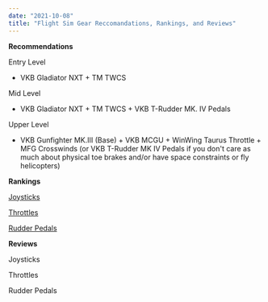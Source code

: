 ```yaml
---
date: "2021-10-08"
title: "Flight Sim Gear Reccomandations, Rankings, and Reviews"
---
```


**Recommendations**

Entry Level
* VKB Gladiator NXT + TM TWCS

Mid Level
* VKB Gladiator NXT + TM TWCS + VKB T-Rudder MK. IV Pedals

Upper Level
* VKB Gunfighter MK.III (Base) + VKB MCGU + WinWing Taurus Throttle + MFG Crosswinds (or VKB T-Rudder MK IV Pedals if you don't care as much about physical toe brakes and/or have space constraints or fly helicopters)

**Rankings**

[Joysticks](https://cupper-hugo-theme.netlify.com/)

[Throttles](https://cupper-hugo-theme.netlify.com/)

[Rudder Pedals](https://cupper-hugo-theme.netlify.com/)

**Reviews**

Joysticks

Throttles

Rudder Pedals